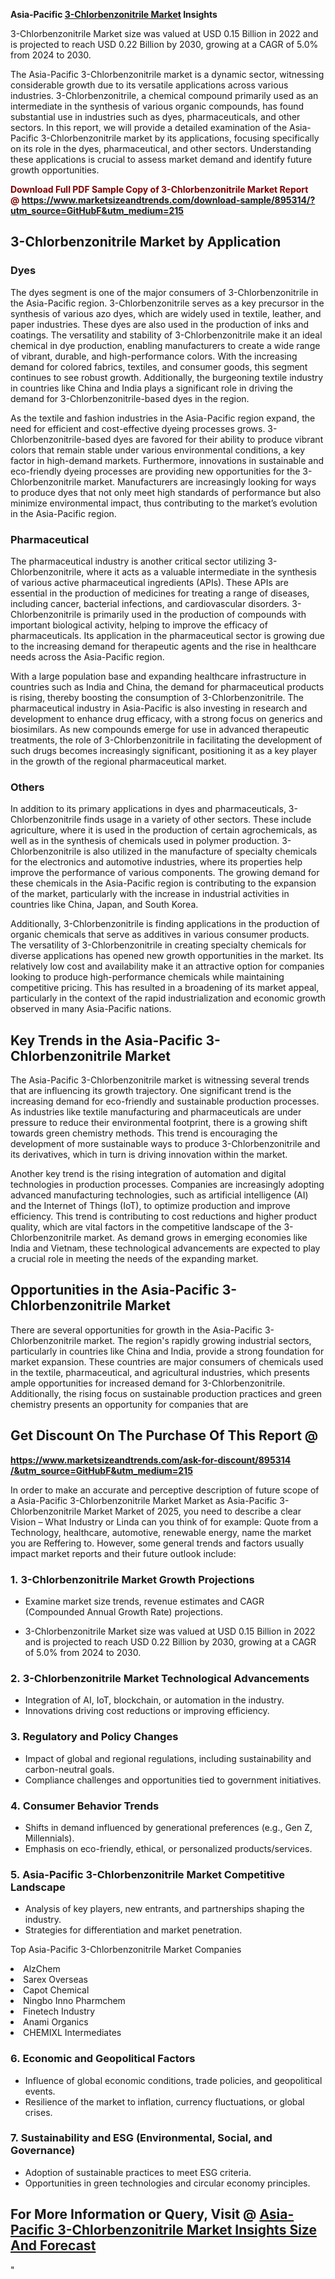 <p><strong>Asia-Pacific&nbsp;<a href=""https://www.marketsizeandtrends.com/download-sample/895314/&amp;utm_source=GitHubF&amp;utm_medium=215"">3-Chlorbenzonitrile Market</a> Insights</strong></p><p>3-Chlorbenzonitrile Market size was valued at USD 0.15 Billion in 2022 and is projected to reach USD 0.22 Billion by 2030, growing at a CAGR of 5.0% from 2024 to 2030.</p><p><p>The Asia-Pacific 3-Chlorbenzonitrile market is a dynamic sector, witnessing considerable growth due to its versatile applications across various industries. 3-Chlorbenzonitrile, a chemical compound primarily used as an intermediate in the synthesis of various organic compounds, has found substantial use in industries such as dyes, pharmaceuticals, and other sectors. In this report, we will provide a detailed examination of the Asia-Pacific 3-Chlorbenzonitrile market by its applications, focusing specifically on its role in the dyes, pharmaceutical, and other sectors. Understanding these applications is crucial to assess market demand and identify future growth opportunities.</p><p><strong><p><strong><span style="color: #800000;">Download Full PDF Sample Copy of 3-Chlorbenzonitrile Market Report @</span>&nbsp;</strong><a href="https://www.marketsizeandtrends.com/download-sample/895314/?utm_source=GitHubF&amp;utm_medium=215" target="_blank">https://www.marketsizeandtrends.com/download-sample/895314/?utm_source=GitHubF&amp;utm_medium=215</a></p></strong></p><h2>3-Chlorbenzonitrile Market by Application</h2><h3>Dyes</h3><p>The dyes segment is one of the major consumers of 3-Chlorbenzonitrile in the Asia-Pacific region. 3-Chlorbenzonitrile serves as a key precursor in the synthesis of various azo dyes, which are widely used in textile, leather, and paper industries. These dyes are also used in the production of inks and coatings. The versatility and stability of 3-Chlorbenzonitrile make it an ideal chemical in dye production, enabling manufacturers to create a wide range of vibrant, durable, and high-performance colors. With the increasing demand for colored fabrics, textiles, and consumer goods, this segment continues to see robust growth. Additionally, the burgeoning textile industry in countries like China and India plays a significant role in driving the demand for 3-Chlorbenzonitrile-based dyes in the region.</p><p>As the textile and fashion industries in the Asia-Pacific region expand, the need for efficient and cost-effective dyeing processes grows. 3-Chlorbenzonitrile-based dyes are favored for their ability to produce vibrant colors that remain stable under various environmental conditions, a key factor in high-demand markets. Furthermore, innovations in sustainable and eco-friendly dyeing processes are providing new opportunities for the 3-Chlorbenzonitrile market. Manufacturers are increasingly looking for ways to produce dyes that not only meet high standards of performance but also minimize environmental impact, thus contributing to the market’s evolution in the Asia-Pacific region.</p><h3>Pharmaceutical</h3><p>The pharmaceutical industry is another critical sector utilizing 3-Chlorbenzonitrile, where it acts as a valuable intermediate in the synthesis of various active pharmaceutical ingredients (APIs). These APIs are essential in the production of medicines for treating a range of diseases, including cancer, bacterial infections, and cardiovascular disorders. 3-Chlorbenzonitrile is primarily used in the production of compounds with important biological activity, helping to improve the efficacy of pharmaceuticals. Its application in the pharmaceutical sector is growing due to the increasing demand for therapeutic agents and the rise in healthcare needs across the Asia-Pacific region.</p><p>With a large population base and expanding healthcare infrastructure in countries such as India and China, the demand for pharmaceutical products is rising, thereby boosting the consumption of 3-Chlorbenzonitrile. The pharmaceutical industry in Asia-Pacific is also investing in research and development to enhance drug efficacy, with a strong focus on generics and biosimilars. As new compounds emerge for use in advanced therapeutic treatments, the role of 3-Chlorbenzonitrile in facilitating the development of such drugs becomes increasingly significant, positioning it as a key player in the growth of the regional pharmaceutical market.</p><h3>Others</h3><p>In addition to its primary applications in dyes and pharmaceuticals, 3-Chlorbenzonitrile finds usage in a variety of other sectors. These include agriculture, where it is used in the production of certain agrochemicals, as well as in the synthesis of chemicals used in polymer production. 3-Chlorbenzonitrile is also utilized in the manufacture of specialty chemicals for the electronics and automotive industries, where its properties help improve the performance of various components. The growing demand for these chemicals in the Asia-Pacific region is contributing to the expansion of the market, particularly with the increase in industrial activities in countries like China, Japan, and South Korea.</p><p>Additionally, 3-Chlorbenzonitrile is finding applications in the production of organic chemicals that serve as additives in various consumer products. The versatility of 3-Chlorbenzonitrile in creating specialty chemicals for diverse applications has opened new growth opportunities in the market. Its relatively low cost and availability make it an attractive option for companies looking to produce high-performance chemicals while maintaining competitive pricing. This has resulted in a broadening of its market appeal, particularly in the context of the rapid industrialization and economic growth observed in many Asia-Pacific nations.</p><h2>Key Trends in the Asia-Pacific 3-Chlorbenzonitrile Market</h2><p>The Asia-Pacific 3-Chlorbenzonitrile market is witnessing several trends that are influencing its growth trajectory. One significant trend is the increasing demand for eco-friendly and sustainable production processes. As industries like textile manufacturing and pharmaceuticals are under pressure to reduce their environmental footprint, there is a growing shift towards green chemistry methods. This trend is encouraging the development of more sustainable ways to produce 3-Chlorbenzonitrile and its derivatives, which in turn is driving innovation within the market.</p><p>Another key trend is the rising integration of automation and digital technologies in production processes. Companies are increasingly adopting advanced manufacturing technologies, such as artificial intelligence (AI) and the Internet of Things (IoT), to optimize production and improve efficiency. This trend is contributing to cost reductions and higher product quality, which are vital factors in the competitive landscape of the 3-Chlorbenzonitrile market. As demand grows in emerging economies like India and Vietnam, these technological advancements are expected to play a crucial role in meeting the needs of the expanding market.</p><h2>Opportunities in the Asia-Pacific 3-Chlorbenzonitrile Market</h2><p>There are several opportunities for growth in the Asia-Pacific 3-Chlorbenzonitrile market. The region's rapidly growing industrial sectors, particularly in countries like China and India, provide a strong foundation for market expansion. These countries are major consumers of chemicals used in the textile, pharmaceutical, and agricultural industries, which presents ample opportunities for increased demand for 3-Chlorbenzonitrile. Additionally, the rising focus on sustainable production practices and green chemistry presents an opportunity for companies that are</p><h2><strong>Get Discount On The Purchase Of This Report @&nbsp;</strong></h2><p><strong><a href=""https://www.marketsizeandtrends.com/ask-for-discount/895314/&amp;utm_source=GitHubF&amp;utm_medium=215"" target=""_blank"">https://www.marketsizeandtrends.com/ask-for-discount/895314<br />/&amp;utm_source=GitHubF&amp;utm_medium=215</a></strong></p><p>In order to make an accurate and perceptive description of future scope of a Asia-Pacific&nbsp;3-Chlorbenzonitrile Market Market as Asia-Pacific&nbsp;3-Chlorbenzonitrile Market Market of 2025, you need to describe a clear Vision &ndash; What Industry or Linda can you think of for example: Quote from a Technology, healthcare, automotive, renewable energy, name the market you are Reffering to. However, some general trends and factors usually impact market reports and their future outlook include:</p><h3>1.&nbsp;<strong>3-Chlorbenzonitrile Market Growth Projections</strong></h3><ul><li>Examine market size trends, revenue estimates and CAGR (Compounded Annual Growth Rate) projections.</li><li><p>3-Chlorbenzonitrile Market size was valued at USD 0.15 Billion in 2022 and is projected to reach USD 0.22 Billion by 2030, growing at a CAGR of 5.0% from 2024 to 2030.</p></li></ul><h3>2.&nbsp;<strong>3-Chlorbenzonitrile Market Technological Advancements</strong></h3><ul><li>Integration of AI, IoT, blockchain, or automation in the industry.</li><li>Innovations driving cost reductions or improving efficiency.</li></ul><h3>3.&nbsp;<strong>Regulatory and Policy Changes</strong></h3><ul><li>Impact of global and regional regulations, including sustainability and carbon-neutral goals.</li><li>Compliance challenges and opportunities tied to government initiatives.</li></ul><h3>4.&nbsp;<strong>Consumer Behavior Trends</strong></h3><ul><li>Shifts in demand influenced by generational preferences (e.g., Gen Z, Millennials).</li><li>Emphasis on eco-friendly, ethical, or personalized products/services.</li></ul><h3>5.&nbsp;<strong>Asia-Pacific 3-Chlorbenzonitrile Market Competitive Landscape</strong></h3><ul><li>Analysis of key players, new entrants, and partnerships shaping the industry.</li><li>Strategies for differentiation and market penetration.</li></ul><p data-pm-slice=""1 1 []"">Top Asia-Pacific 3-Chlorbenzonitrile Market Companies</p><div data-test-id=""""><p><li>AlzChem</li><li> Sarex Overseas</li><li> Capot Chemical</li><li> Ningbo Inno Pharmchem</li><li> Finetech Industry</li><li> Anami Organics</li><li> CHEMIXL Intermediates</li></p></div><h3>6.&nbsp;<strong>Economic and Geopolitical Factors</strong></h3><ul><li>Influence of global economic conditions, trade policies, and geopolitical events.</li><li>Resilience of the market to inflation, currency fluctuations, or global crises.</li></ul><h3>7.&nbsp;<strong>Sustainability and ESG (Environmental, Social, and Governance)</strong></h3><ul><li>Adoption of sustainable practices to meet ESG criteria.</li><li>Opportunities in green technologies and circular economy principles.</li></ul><h2><strong>For More Information or Query, Visit @&nbsp;</strong><a href=""https://www.verifiedmarketreports.com/product/3-chlorbenzonitrile-market/"" target=""_blank"">Asia-Pacific 3-Chlorbenzonitrile Market Insights Size And Forecast</a></h2>"
